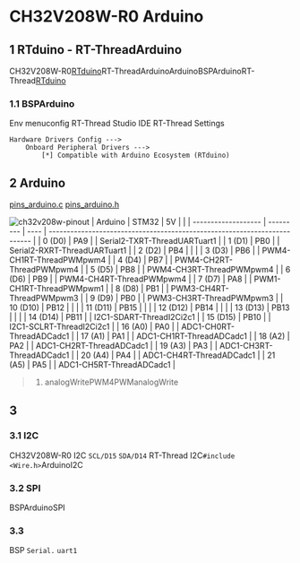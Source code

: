 # CH32V208W-R0 Arduino

## 1 RTduino - RT-ThreadArduino

CH32V208W-R0[RTduino](https://github.com/RTduino/RTduino)RT-ThreadArduinoArduinoBSPArduinoRT-Thread[RTduino](https://github.com/RTduino/RTduino)

### 1.1 BSPArduino

Env  menuconfig  RT-Thread Studio IDE  RT-Thread Settings

```Kconfig
Hardware Drivers Config --->
    Onboard Peripheral Drivers --->
        [*] Compatible with Arduino Ecosystem (RTduino)
```

## 2 Arduino

 [pins_arduino.c](pins_arduino.c)  [pins_arduino.h](pins_arduino.h)

![ch32v208w-pinout](ch32v208w-pinout.png)
| Arduino  | STM32 | 5V |   |
| ------------------- | --------- | ---- | ------------------------------------------------------------------------- |
| 0 (D0) | PA9 |  | Serial2-TXRT-ThreadUARTuart1 |
| 1 (D1) | PB0 |  | Serial2-RXRT-ThreadUARTuart1 |
| 2 (D2) | PB4 |  |  |
| 3 (D3) | PB6 |  | PWM4-CH1RT-ThreadPWMpwm4 |
| 4 (D4) | PB7 |  | PWM4-CH2RT-ThreadPWMpwm4 |
| 5 (D5) | PB8 |  | PWM4-CH3RT-ThreadPWMpwm4 |
| 6 (D6) | PB9 |  | PWM4-CH4RT-ThreadPWMpwm4 |
| 7 (D7) | PA8 |  | PWM1-CH1RT-ThreadPWMpwm1 |
| 8 (D8) | PB1 |  | PWM3-CH4RT-ThreadPWMpwm3 |
| 9 (D9) | PB0 |  | PWM3-CH3RT-ThreadPWMpwm3 |
| 10 (D10) | PB12 |  |  |
| 11 (D11) | PB15 |  |  |
| 12 (D12) | PB14 |  |  |
| 13 (D13) | PB13 |  |  |
| 14 (D14) | PB11 |  | I2C1-SDART-ThreadI2Ci2c1 |
| 15 (D15) | PB10 |  | I2C1-SCLRT-ThreadI2Ci2c1 |
| 16 (A0) | PA0 |  | ADC1-CH0RT-ThreadADCadc1 |
| 17 (A1) | PA1 |  | ADC1-CH1RT-ThreadADCadc1 |
| 18 (A2) | PA2 |  | ADC1-CH2RT-ThreadADCadc1 |
| 19 (A3) | PA3 |  | ADC1-CH3RT-ThreadADCadc1 |
| 20 (A4) | PA4 |  | ADC1-CH4RT-ThreadADCadc1 |
| 21 (A5) | PA5 |  | ADC1-CH5RT-ThreadADCadc1 |

> 
>
> 1. analogWritePWM4PWManalogWrite

## 3 

### 3.1 I2C

CH32V208W-R0  I2C `SCL/D15`  `SDA/D14` RT-Thread I2C`#include <Wire.h>`ArduinoI2C

### 3.2 SPI

BSPArduinoSPI

### 3.3 

BSP `Serial.`  `uart1` [](https://github.com/RTduino/RTduino/blob/master/examples/Basic/helloworld.cpp)
